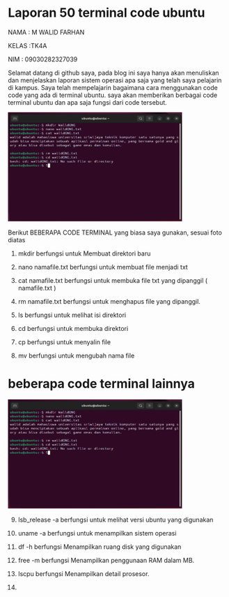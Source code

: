 # Laporan 50 terminal code ubuntu

NAMA : M WALID FARHAN

KELAS :TK4A

NIM : 09030282327039

Selamat datang di github saya, pada blog ini saya hanya akan menuliskan dan menjelaskan laporan sistem operasi apa saja yang telah saya pelajarin di kampus. Saya telah mempelajarin bagaimana cara menggunakan code code yang ada di terminal ubuntu. saya akan memberikan berbagai code terminal ubuntu dan apa saja fungsi dari code tersebut.

 <img src="5 code.png" width=400 height=250>

Berikut BEBERAPA CODE TERMINAL yang biasa saya gunakan, sesuai foto diatas

1. mkdir berfungsi untuk Membuat direktori baru

2. nano namafile.txt berfungsi untuk membuat file menjadi txt

3. cat namafile.txt berfungsi untuk membuka file txt yang dipanggil ( namafile.txt )

4. rm namafile.txt berfungsi untuk menghapus file yang dipanggil.

5. ls berfungsi untuk melihat isi direktori

6. cd berfungsi untuk membuka direktori

7. cp berfungsi untuk menyalin file

8. mv berfungsi untuk mengubah nama file

# beberapa code terminal lainnya
<img src="5 code.png" width=400 height=250>

9.  lsb_release -a berfungsi untuk melihat versi ubuntu yang digunakan

10.  uname -a berfungsi untuk menampilkan sistem operasi

11.  df -h berfungsi Menampilkan ruang disk yang digunakan

12.  free -m berfungsi Menampilkan penggunaan RAM dalam MB.

13.  lscpu berfungsi Menampilkan detail prosesor.

14.  
